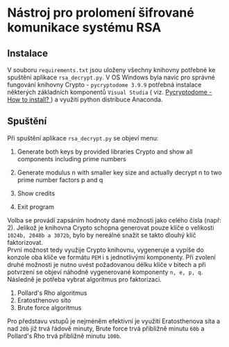 # Nástroj pro prolomení šifrované komunikace systému RSA

## Instalace

V souboru `requirements.txt` jsou uloženy všechny knihovny potřebné ke spuštění aplikace `rsa_decrypt.py`. V OS Windows byla navíc pro správné fungování knihovny Crypto - `pycryptodome 3.9.9` potřebná instalace některých základních komponentů `Visual Studia` ( viz. [Pycryptodome - How to install? ](https://pycryptodome.readthedocs.io/en/latest/src/installation.html#windows-from-sources-python-3-5-and-newer)) a využití python distribuce Anaconda.  

## Spuštění
Při spuštění aplikace `rsa_decrypt.py` se objeví menu:  
1. Generate both keys by provided libraries Crypto and show all components including prime numbers

2. Generate modulus n with smaller key size and actually decrypt n to two prime number factors p and q

3. Show credits

4. Exit program  
 
Volba se provádí zapsáním hodnoty dané možnosti jako celého čísla (např: 2). Jelikož je knihovna Crypto schopna generovat pouze klíče o velikosti `1024b, 2048b a 3072b`, bylo by nereálné snažit se takto dlouhý klíč faktorizovat.  
První možnost tedy využije Crypto knihovnu, vygeneruje a vypíše do konzole oba klíče ve formátu `PEM` i s jednotlivými komponenty. Při zvolení druhé možnosti je nutno uvést požadovanou délku klíče v bitech a při potvrzení se objeví náhodně vygenerované komponenty `n, e, p, q`. Následně
je potřeba vybrat algoritmus pro faktorizaci.  
1. Pollard's Rho algoritmus
2. Eratosthenovo síto
3. Brute force algoritmus  

Pro představu vstupů je nejméněm efektivní je využití Eratosthenova síta a nad `20b` již trvá řádově minuty, Brute force trvá přibližně minutu `60b` a Pollard's Rho trvá přibližně minutu `100b`.